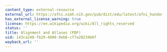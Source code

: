 ```yaml
---
content_type: external-resource
external_url: https://afni.nimh.nih.gov/pub/dist/edu/latest/afni_handouts/afni10_volreg_talairach.pdf
has_external_license_warning: true
license: https://en.wikipedia.org/wiki/All_rights_reserved
status: ''
title: Alignment and Atlases (PDF)
uid: 143ca248-fb29-4608-9eb6-cf7a20234b6f
wayback_url: ''
---
```

